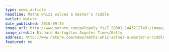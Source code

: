 ```yaml
---
type: news_article
headline: Maths whizz solves a master's riddle
outlet: Nature
date_published: 2015-09-25
image_url: http://www.nature.com/polopoly_fs/7.29881.1443212740!/image/GettyImages-564056561web.jpg_gen/derivatives/landscape_630/GettyImages-564056561web.jpg
image_credit: Richard Hartog/Los Angeles Times/Getty
address: http://www.nature.com/news/maths-whiz-solves-a-master-s-riddle-1.18441
featured: no
---
```

